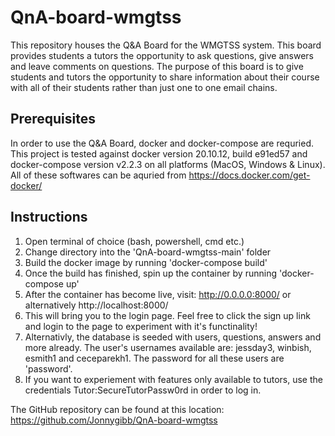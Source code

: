 # QnA-board-wmgtss

This repository houses the Q&A Board for the WMGTSS system. This board provides students a tutors the opportunity to ask questions, give answers and leave comments on questions. The purpose of this board is to give students and tutors the opportunity to share information about their course with all of their students rather than just one to one email chains. 

## Prerequisites
In order to use the Q&A Board, docker and docker-compose are requried. This project is tested against docker version 20.10.12, build e91ed57 and docker-compose version v2.2.3 on all platforms (MacOS, Windows & Linux). All of these softwares can be aquried from https://docs.docker.com/get-docker/

## Instructions
 1. Open terminal of choice (bash, powershell, cmd etc.)
 2. Change directory into the 'QnA-board-wmgtss-main' folder
 3. Build the docker image by running 'docker-compose build'
 4. Once the build has finished, spin up the container by running 'docker-compose up'
 5. After the container has become live, visit: http://0.0.0.0:8000/ or alternatively http://localhost:8000/
 6. This will bring you to the login page. Feel free to click the sign up link and login to the page to experiment with it's functinality!
 7. Alternativly, the database is seeded with users, questions, answers and more already. The user's usernames available are: jessday3, winbish, esmith1 and ceceparekh1. The password for all these users are 'password'.
 8. If you want to experiement with features only available to tutors, use the credentials Tutor:SecureTutorPassw0rd in order to log in.

The GitHub repository can be found at this location: https://github.com/Jonnygibb/QnA-board-wmgtss
